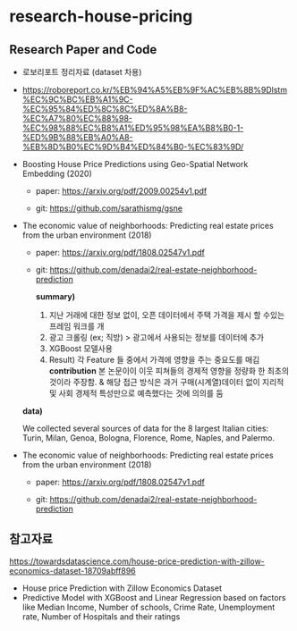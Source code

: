 # research-house-pricing


## Research Paper and Code
- 로보리포트 정리자료 (dataset 차용)
- https://roboreport.co.kr/%EB%94%A5%EB%9F%AC%EB%8B%9Dlstm%EC%9C%BC%EB%A1%9C-%EC%95%84%ED%8C%8C%ED%8A%B8-%EC%A7%80%EC%88%98-%EC%98%88%EC%B8%A1%ED%95%98%EA%B8%B0-1-%ED%9B%88%EB%A0%A8-%EB%8D%B0%EC%9D%B4%ED%84%B0-%EC%83%9D/


- Boosting House Price Predictions using Geo-Spatial Network Embedding (2020)

  - paper: https://arxiv.org/pdf/2009.00254v1.pdf

  - git: https://github.com/sarathismg/gsne 

    

- The economic value of neighborhoods: Predicting real estate prices from the urban environment (2018)

  - paper: https://arxiv.org/pdf/1808.02547v1.pdf

  - git: https://github.com/denadai2/real-estate-neighborhood-prediction

    **summary)**
    
    1. 지난 거래에 대한 정보 없이,  오픈 데이터에서 주택 가격을 제시 할 수있는 프레임 워크를 개
    2. 광고 크롤링 (ex; 직방) > 광고에서 사용되는 정보를 데이터에 추가
    3. XGBoost 모델사용
    4. Result) 각 Feature 들 중에서 가격에 영향을 주는 중요도를 매김
**contribution**
본 논문이이 이웃 피쳐들의 경제적 영향을 정량화 한 최초의 것이라 주장함.
& 해당 접근 방식은 과거 구매(시계열)데이터 없이 지리적 및 사회 경제적 특성만으로 예측했다는 것에 의의를 둠

  **data)**

  We collected several sources of data for the 8 largest Italian cities: Turin, Milan, Genoa, Bologna, Florence, Rome, Naples, and Palermo.

  

- The economic value of neighborhoods: Predicting real estate prices from the urban environment (2018)

  - paper: https://arxiv.org/pdf/1808.02547v1.pdf

  - git: https://github.com/denadai2/real-estate-neighborhood-prediction

    
## 참고자료
   https://towardsdatascience.com/house-price-prediction-with-zillow-economics-dataset-18709abff896
   - House price Prediction with Zillow Economics Dataset
   - Predictive Model with XGBoost and Linear Regression based on factors like Median Income, Number of schools, Crime Rate, Unemployment rate, Number of Hospitals and their ratings

    
